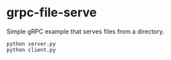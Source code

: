 # grpc-file-serve

Simple gRPC example that serves files from a directory.

```console
python server.py
python client.py
```
